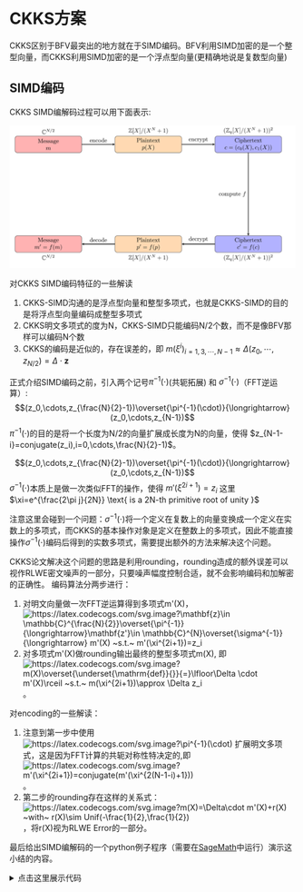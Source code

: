 # CKKS方案
CKKS区别于BFV最突出的地方就在于SIMD编码。BFV利用SIMD加密的是一个整型向量，而CKKS利用SIMD加密的是一个浮点型向量(更精确地说是复数型向量)

## SIMD编码
CKKS SIMD编解码过程可以用下面表示:

<p align="center">
  <img src="fig/simd.png" alt="animated"/>
</p>

对CKKS SIMD编码特征的一些解读
1. CKKS-SIMD沟通的是浮点型向量和整型多项式，也就是CKKS-SIMD的目的是将浮点型向量编码成整型多项式
2. CKKS明文多项式的度为N，CKKS-SIMD只能编码N/2个数，而不是像BFV那样可以编码N个数
3. CKKS的编码是近似的，存在误差的，即 $m(\xi^i)_{i=1,3,\cdots,N-1}\approx \Delta(z_0,\cdots,z_{N/2})=\Delta\cdot \mathbf{z}$

正式介绍SIMD编码之前，引入两个记号$\pi^{-1}(\cdot)$(共轭拓展) 和 $\sigma^{-1}(\cdot)$（FFT逆运算）:
$$(z_0,\cdots,z_{\frac{N}{2}-1})\overset{\pi^{-1}(\cdot)}{\longrightarrow} (z_0,\cdots,z_{N-1})$$
$\pi^{-1}(\cdot)$的目的是将一个长度为N/2的向量扩展成长度为N的向量，使得 $z_{N-1-i}=conjugate(z_i),i=0,\cdots,\frac{N}{2}-1)$。

$$(z_0,\cdots,z_{\frac{N}{2}-1})\overset{\pi^{-1}(\cdot)}{\longrightarrow} (z_0,\cdots,z_{N-1})$$
$\sigma^{-1}(\cdot)$本质上是做一次类似FFT的操作，使得 $m'(\xi^{2i+1})=z_{i}$ 这里$\xi=e^{\frac{2\pi j}{2N}} \text{ is a 2N-th primitive root of unity }$

注意这里会碰到一个问题：$\sigma^{-1}(\cdot)$将一个定义在复数上的向量变换成一个定义在实数上的多项式，而CKKS的基本操作对象是定义在整数上的多项式，因此不能直接操作$\sigma^{-1}(\cdot)$编码后得到的实数多项式，需要提出额外的方法来解决这个问题。

CKKS论文解决这个问题的思路是利用rounding，rounding造成的额外误差可以视作RLWE密文噪声的一部分，只要噪声幅度控制合适，就不会影响编码和加解密的正确性。
编码算法分两步进行：
1. 对明文向量做一次FFT逆运算得到多项式m'(X)，<img src="https://latex.codecogs.com/svg.image?\mathbf{z}\in&space;\mathbb{C}^{\frac{N}{2}}\overset{\pi^{-1}}{\longrightarrow}\mathbf{z'}\in&space;\mathbb{C}^{N}\overset{\sigma^{-1}}{\longrightarrow}&space;m'(X)&space;~s.t.~&space;m'(\xi^{2i&plus;1})=z_i" title="https://latex.codecogs.com/svg.image?\mathbf{z}\in \mathbb{C}^{\frac{N}{2}}\overset{\pi^{-1}}{\longrightarrow}\mathbf{z'}\in \mathbb{C}^{N}\overset{\sigma^{-1}}{\longrightarrow} m'(X) ~s.t.~ m'(\xi^{2i+1})=z_i" />
2. 对多项式m'(X)做rounding输出最终的整型多项式m(X), 即 <img src="https://latex.codecogs.com/svg.image?m(X)\overset{\underset{\mathrm{def}}{}}{=}\lfloor\Delta&space;\cdot&space;&space;m'(X)\rceil&space;~s.t.~&space;m(\xi^{2i&plus;1})\approx&space;\Delta&space;z_i" title="https://latex.codecogs.com/svg.image?m(X)\overset{\underset{\mathrm{def}}{}}{=}\lfloor\Delta \cdot m'(X)\rceil ~s.t.~ m(\xi^{2i+1})\approx \Delta z_i" /> 。

对encoding的一些解读：
1. 注意到第一步中使用 <img src="https://latex.codecogs.com/svg.image?\pi^{-1}(\cdot)" title="https://latex.codecogs.com/svg.image?\pi^{-1}(\cdot)" /> 扩展明文多项式，这是因为FFT计算的共轭对称性特决定的,即 <img src="https://latex.codecogs.com/svg.image?m'(\xi^{2i&plus;1})=conjugate(m'(\xi^{2(N-1-i)&plus;1}))" title="https://latex.codecogs.com/svg.image?m'(\xi^{2i+1})=conjugate(m'(\xi^{2(N-1-i)+1}))" /> 。
2. 第二步的rounding存在这样的关系式：<img src="https://latex.codecogs.com/svg.image?m(X)=\Delta\cdot&space;m'(X)&plus;r(X)&space;~with~&space;r(X)\sim&space;Unif(-\frac{1}{2},\frac{1}{2})" title="https://latex.codecogs.com/svg.image?m(X)=\Delta\cdot m'(X)+r(X) ~with~ r(X)\sim Unif(-\frac{1}{2},\frac{1}{2})" />，将r(X)视为RLWE Error的一部分。

最后给出SIMD编解码的一个python例子程序（需要在[SageMath](https://www.sagemath.org/)中运行）演示这小结的内容。

<details><summary>点击这里展示代码</summary>
<p>
	
```python
# -*- coding: utf-8 -*-
  reset() # clear all variables

R = PolynomialRing(CC, 'x')
M = 8
N = M/2
Delta = 1024

###############################################################
# the encoding&decoding method used in the original CKKS paper
# evaluate at the 2N-th primitive roots of X^N + 1 (N roots in total)
###############################################################

root1 = exp(-2*pi*i/8)
root3 = exp(-2*pi*i*3/8)
root5 = exp(-2*pi*i*5/8)
root7 = exp(-2*pi*i*7/8)
root = [root1, root3, root5, root7]

# apply pi_inverse transform to keep conjugation preserved
# z = [3-4*i,2+i,2-i,3+4*i]
z = [3.14, 2.718, 2.718, 3.14]

# Lagrange interpolate the polynomial testpoly, i.e., the mapping sigma^{-1}
# testpoly = R.lagrange_polynomial([(root1,z[0]),(root3,z[1]),(root5,z[2]),(root7,z[3])]); 
sigma = Matrix([[root[0]^0,root[0]^1,root[0]^2,root[0]^3], [root[1]^0,root[1]^1,root[1]^2,root[1]^3], [root[2]^0,root[2]^1,root[2]^2,root[2]^3], [root[3]^0,root[3]^1,root[3]^2,root[3]^3]])
sigma_inv = sigma.inverse()
m1_vec = sigma_inv*Matrix(z).transpose()
m1_list = m1_vec.list()
m1_list = [m1_list[i].real_part() for i in range(len(m1_list))]
testpoly = R(m1_list) 

# Multiplied by Delta
m = Delta*testpoly

# Rounding a real-number polynomial to integer polynomial over R
m_list = m.list()
for i in range(len(m_list)):
	m_list[i] = ZZ(round(m_list[i].real_part()))
m = R(m_list)
######Encoding function ends######

######Decoding function begins######
# multiplied by 1/Delta
testpoly = m/Delta

# evaluate testpoly at roots of unity, i.e., the mapping sigma
zz = [0]*4
for i in range(len(zz)):
	zz[i] = CC(testpoly(x=root[i]))


######Decoding function ends######

print ("input vector before encoding: ")
print (z)

print ("output vector after encoding")
print (zz)

print ("difference between before-encoding and after-encoding")
print ([z[i] - zz[i] for i in range(len(z))])
  ```	 
  
</p>
</details>
